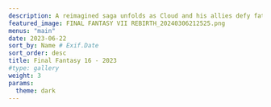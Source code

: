 ```yaml
---
description: A reimagined saga unfolds as Cloud and his allies defy fate, Final Fantasy VII Rebirth redefines a classic with stunning visuals and expanded storytelling, blending nostalgia with fresh twists in an epic RPG journey.
featured_image: FINAL FANTASY VII REBIRTH_20240306212525.png
menus: "main"
date: 2023-06-22
sort_by: Name # Exif.Date
sort_order: desc
title: Final Fantasy 16 - 2023
#type: gallery
weight: 3
params:
  theme: dark
---
```


